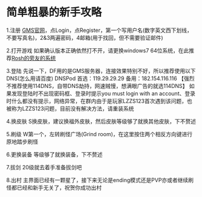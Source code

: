 # 简单粗暴的新手攻略

1.注册
[GMS官网](https://steamcommunity.com/linkfilter/?url=http://gamemakerserver.com)，点Login，点Register，第一个写用户名(数字英文西下划线，不要写真名)，2&3两遍密码，4邮箱(用于找回，但不需要验证邮件)

2.打开游戏
如果确认版本正确依然打不开，请更换windows7 64位系统，在此推荐[Rosh的旁友的系统](http://icura.lofter.com/post/1cf88f5c_ef3e1c04)

3.登陆
先说一下，DF用的是GMS服务器，连接效果特别不好，所以推荐使用以下DNS(怎么用请百度)
DNSPod 首选：119.29.29.29 备用：182.154.116.116
【强烈不推荐使用114DNS，自带DNS劫持，网速贼慢，想满眼广告的就选114DNS】
如果发现登陆时不出现密码框、登录时提示you must login with an account、登录时什么都没有提示，网络异常，在群内由于是玩家LZZS123首次遇到该问题，也被称为LZZS123问题，目前没有解决方法，请重装系统

4.换皮肤
S换皮肤，建议换福外皮肤，然后皮肤等级够了就换其他皮肤，下不赘述

5.刷级
W第一个，左转刷怪广场(Grind room)，在这里按住两个相反方向键进行原地踏步刷怪

6.更换装备
等级够了就换装备，下不赘述

7.拔剑
20级就去着手准备拔剑吧

8.出村
主界面已经有一颗星了，接下来无论是ending模式还是PVP亦或者继续刷怪都已经和新手无关了，祝贺你成功出村